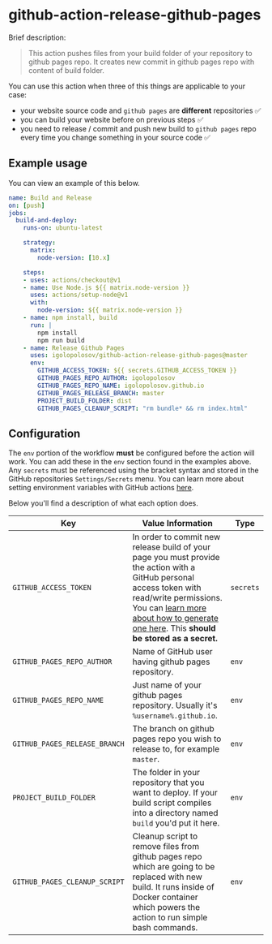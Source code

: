 # github-action-release-github-pages

Brief description:
> This action pushes files from your build folder of your repository to github pages repo. It creates new commit in github pages repo with content of build folder.

You can use this action when three of this things are applicable to your case:
* your website source code and `github pages` are **different** repositories ✅
* you can build your website before on previous steps ✅ 
* you need to release / commit and push new build to `github pages` repo every time you change something in your source code ✅

## Example usage

You can view an example of this below.

```yml
name: Build and Release
on: [push]
jobs:
  build-and-deploy:
    runs-on: ubuntu-latest

    strategy:
      matrix:
        node-version: [10.x]

    steps:
    - uses: actions/checkout@v1
    - name: Use Node.js ${{ matrix.node-version }}
      uses: actions/setup-node@v1
      with:
        node-version: ${{ matrix.node-version }}
    - name: npm install, build
      run: |
        npm install
        npm run build
    - name: Release Github Pages
      uses: igolopolosov/github-action-release-github-pages@master
      env:
        GITHUB_ACCESS_TOKEN: ${{ secrets.GITHUB_ACCESS_TOKEN }}
        GITHUB_PAGES_REPO_AUTHOR: igolopolosov
        GITHUB_PAGES_REPO_NAME: igolopolosov.github.io
        GITHUB_PAGES_RELEASE_BRANCH: master
        PROJECT_BUILD_FOLDER: dist
        GITHUB_PAGES_CLEANUP_SCRIPT: "rm bundle* && rm index.html"
```

## Configuration

The `env` portion of the workflow **must** be configured before the action will work. You can add these in the `env` section found in the examples above. Any `secrets` must be referenced using the bracket syntax and stored in the GitHub repositories `Settings/Secrets` menu. You can learn more about setting environment variables with GitHub actions [here](https://help.github.com/en/articles/workflow-syntax-for-github-actions#jobsjob_idstepsenv).

Below you'll find a description of what each option does.

| Key  | Value Information | Type |
| ------------- | ------------- | ------------- |
| `GITHUB_ACCESS_TOKEN`  | In order to commit new release build of your page you must provide the action with a GitHub personal access token with read/write permissions. You can [learn more about how to generate one here](https://help.github.com/en/articles/creating-a-personal-access-token-for-the-command-line). This **should be stored as a secret.**  | `secrets` |
| `GITHUB_PAGES_REPO_AUTHOR`  | Name of GitHub user having github pages repository. | `env` |
| `GITHUB_PAGES_REPO_NAME`  | Just name of your github pages repository. Usually it's `%username%.github.io`. | `env` |
| `GITHUB_PAGES_RELEASE_BRANCH`  | The branch on github pages repo you wish to release to, for example `master`.  | `env` |
| `PROJECT_BUILD_FOLDER`  | The folder in your repository that you want to deploy. If your build script compiles into a directory named `build` you'd put it here. | `env` |
| `GITHUB_PAGES_CLEANUP_SCRIPT`  | Cleanup script to remove files from github pages repo which are going to be replaced with new build. It runs inside of Docker container which powers the action to run simple bash commands.  | `env` |
